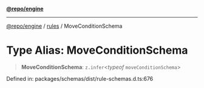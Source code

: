 [**@repo/engine**](../../README.md)

---

[@repo/engine](../../modules.md) / [rules](../README.md) / MoveConditionSchema

# Type Alias: MoveConditionSchema

> **MoveConditionSchema**: `z.infer`\<_typeof_ `moveConditionSchema`\>

Defined in: packages/schemas/dist/rule-schemas.d.ts:676
